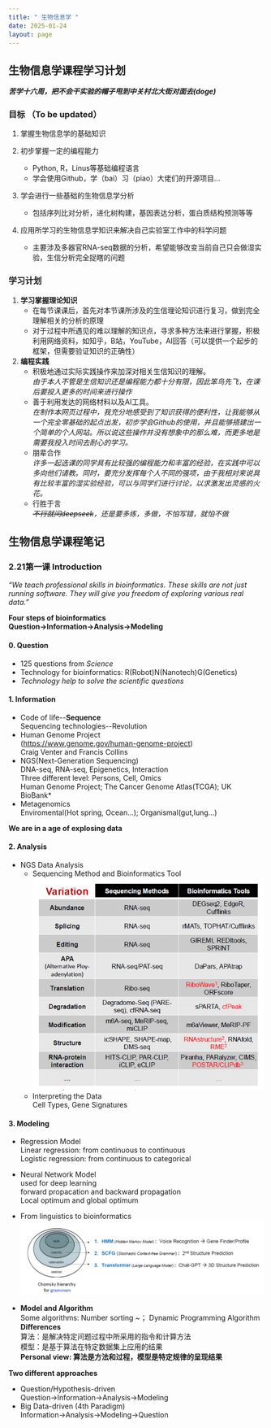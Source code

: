 ```yaml
---
title: " 生物信息学 "
date: 2025-01-24
layout: page
---
```






## 生物信息学课程学习计划

***苦学十六周，把不会干实验的帽子甩到中关村北大街对面去(doge)***

### 目标 （To be updated）  
   1. 掌握生物信息学的基础知识
   2. 初步掌握一定的编程能力  
      - Python, R，Linus等基础编程语言  
      - 学会使用Github，学（bai）习（piao）大佬们的开源项目...

   3. 学会进行一些基础的生物信息学分析  
      - 包括序列比对分析，进化树构建，基因表达分析，蛋白质结构预测等等
   4. 应用所学习的生物信息学知识来解决自己实验室工作中的科学问题
      - 主要涉及多器官RNA-seq数据的分析，希望能够改变当前自己只会做湿实验，生信分析完全捉瞎的问题


### 学习计划
  1. **学习掌握理论知识**
     - 在每节课课后，首先对本节课所涉及的生信理论知识进行复习，做到完全理解相关的分析的原理
     - 对于过程中所遇见的难以理解的知识点，寻求多种方法来进行掌握，积极利用网络资料，如知乎，B站，YouTube，AI回答（可以提供一个起步的框架，但需要验证知识的正确性）
  2. **编程实践**
     - 积极地通过实际实践操作来加深对相关生信知识的理解。  
       *由于本人不管是生信知识还是编程能力都十分有限，因此笨鸟先飞，在课后要投入更多的时间来进行操作*
     - 善于利用发达的网络材料以及AI工具。  
       *在制作本网页过程中，我充分地感受到了知识获得的便利性，让我能够从一个完全零基础的起点出发，初步学会Github的使用，并且能够搭建出一个简单的个人网站。所以说这些操作并没有想象中的那么难，而更多地是需要我投入时间去耐心的学习。*  
     - 朋辈合作  
       *许多一起选课的同学具有比较强的编程能力和丰富的经验，在实践中可以多向他们请教。同时，要充分发挥每个人不同的强项，由于我相对来说具有比较丰富的湿实验经验，可以与同学们进行讨论，以求激发出灵感的火花。*
     - 行胜于言  
      *~~不行就问deepseek~~，还是要多练，多做，不怕写错，就怕不做*



## 生物信息学课程笔记  
### 2.21第一课 Introduction  
   *“We teach professional skills in bioinformatics. These skills are not just running software. They will give you freedom of exploring various real data.”*

  **Four steps of bioinformatics**  
  **Question→Information→Analysis→Modeling**


#### 0. Question
   * 125 questions from *Science*
   * Technology for bioinformatics: R(Robot)N(Nanotech)G(Genetics)
   * _Technology help to solve the scientific questions_

#### 1. Information  
   * Code of life--**Sequence**   
     Sequencing technologies--Revolution   
   * Human Genome Project  
     (https://www.genome.gov/human-genome-project)  
     Craig Venter and Francis Collins  
   * NGS(Next-Generation Sequencing)  
     DNA-seq, RNA-seq, Epigenetics, Interaction  
     Three different level: Persons, Cell, Omics  
     Human Genome Project; The Cancer Genome Atlas(TCGA); UK BioBank*
   * Metagenomics  
     Enviromental(Hot spring, Ocean...); Organismal(gut,lung...)  

   **We are in a age of explosing data**

#### 2. Analysis
   * NGS Data Analysis   
     - Sequencing Method and Bioinformatics Tool     
      ![测序技术与分析方法](images/Sequencing.png)
     - Interpreting the Data  
     Cell Types, Gene Signatures

#### 3. Modeling  
   * Regression Model  
     Linear regression: from continuous to continuous  
     Logistic regression: from continuous to categorical  
   * Neural Network Model  
     used for deep learning  
     forward propacation and backward propagation  
     Local optimum and global optimum
   * From linguistics to bioinformatics  
    ![语言学和生物信息学](images/Grammer.png)
 
   * **Model and Algorithm**  
     Some algorithms: Number sorting ~； Dynamic Programming Algorithm  
     **Differences**  
     算法：是解决特定问题过程中所采用的指令和计算方法  
     模型：是基于算法在特定数据集上应用的结果  
     **Personal view: 算法是方法和过程，模型是特定规律的呈现结果**

**Two different approaches**
 - Question/Hypothesis-driven
   Question→Information→Analysis→Modeling
 - Big Data-driven (4th Paradigm)
   Information→Analysis→Modeling→Question